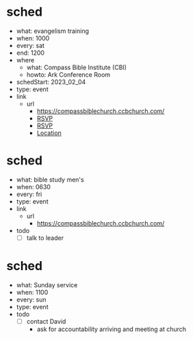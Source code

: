 # sched
- what: evangelism training
- when: 1000
- every: sat
- end: 1200
- where
  - what: Compass Bible Institute (CBI)
  - howto: Ark Conference Room
- schedStart: 2023_02_04
- type: event
- link
  - url
    - https://compassbiblechurch.ccbchurch.com/
    - [RSVP](C:\doc\My\mail_-_2023_01_25_CbcEvangelismTrainingRsvp.pdf)
    - [RSVP](C:\doc\My\rsvp_-_2023_01_25_CbcEvangelismTraining.pdf)
    - [Location](C:\doc\My\mail_-_2023_02_01_CbcEvangelismTrainingLocation.pdf)

# sched
- what: bible study men's
- when: 0630
- every: fri
- type: event
- link
  - url
    - https://compassbiblechurch.ccbchurch.com/
- todo
  - [ ] talk to leader

# sched
- what: Sunday service
- when: 1100
- every: sun
- type: event
- todo
  - [ ] contact David
    - ask for accountability arriving and meeting at church
